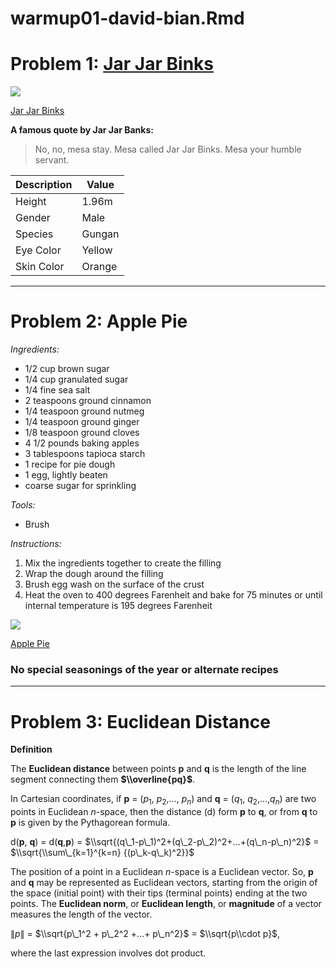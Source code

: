 warmup01-david-bian.Rmd
================

Problem 1: [Jar Jar Binks](https://starwars.fandom.com/wiki/Jar_Jar_Binks)
==========================================================================

![](\Gen\School\133\Jar_Jar_aotc.jpg)

[Jar Jar Binks](https://vignette.wikia.nocookie.net/starwars/images/d/d2/Jar_Jar_aotc.jpg/revision/latest/scale-to-width-down/500?cb=20080303052132)

**A famous quote by Jar Jar Banks:**

> No, no, mesa stay. Mesa called Jar Jar Binks. Mesa your humble servant.

| Description | Value  |
|-------------|--------|
| Height      | 1.96m  |
| Gender      | Male   |
| Species     | Gungan |
| Eye Color   | Yellow |
| Skin Color  | Orange |

------------------------------------------------------------------------

Problem 2: Apple Pie
====================

*Ingredients:*

-   1/2 cup brown sugar
-   1/4 cup granulated sugar
-   1/4 fine sea salt
-   2 teaspoons ground cinnamon
-   1/4 teaspoon ground nutmeg
-   1/4 teaspoon ground ginger
-   1/8 teaspoon ground cloves
-   4 1/2 pounds baking apples
-   3 tablespoons tapioca starch
-   1 recipe for pie dough
-   1 egg, lightly beaten
-   coarse sugar for sprinkling

*Tools:*

-   Brush

*Instructions:*

1.  Mix the ingredients together to create the filling
2.  Wrap the dough around the filling
3.  Brush egg wash on the surface of the crust
4.  Heat the oven to 400 degrees Farenheit and bake for 75 minutes or until internal temperature is 195 degrees Farenheit

![](http://s3.amazonaws.com/studio-me/system/photos/photos/000/774/289/large/iStock_000029434134_Small.jpg?1412368813)

[Apple Pie](http://s3.amazonaws.com/studio-me/system/photos/photos/000/774/289/large/iStock_000029434134_Small.jpg?1412368813)

### No special seasonings of the year or alternate recipes

------------------------------------------------------------------------

Problem 3: Euclidean Distance
=============================

**Definition**

The **Euclidean distance** between points **p** and **q** is the length of the line segment connecting them **$\\overline{pq}$**.

In Cartesian coordinates, if **p** = (*p*<sub>1</sub>, *p*<sub>2</sub>,..., *p*<sub>*n*</sub>) and **q** = (*q*<sub>1</sub>, *q*<sub>2</sub>,...,*q*<sub>*n*</sub>) are two points in Euclidean *n*-space, then the distance (d) form **p** to **q**, or from **q** to **p** is given by the Pythagorean formula.

d(**p**, **q**) = d(**q**,**p**) = $\\sqrt{(q\_1-p\_1)^2+(q\_2-p\_2)^2+...+(q\_n-p\_n)^2}$ = $\\sqrt{\\sum\_{k=1}^{k=n} {(p\_k-q\_k)^2}}$

The position of a point in a Euclidean *n*-space is a Euclidean vector. So, **p** and **q** may be represented as Euclidean vectors, starting from the origin of the space (initial point) with their tips (terminal points) ending at the two points. The **Euclidean norm**, or **Euclidean length**, or **magnitude** of a vector measures the length of the vector.

∥*p*∥ = $\\sqrt{p\_1^2 + p\_2^2 +...+ p\_n^2}$ = $\\sqrt{p\\cdot p}$,

where the last expression involves dot product.
